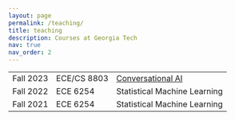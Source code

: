 ```yaml
---
layout: page
permalink: /teaching/
title: teaching
description: Courses at Georgia Tech
nav: true
nav_order: 2
---
```


<table class="table table-borderless table-hover text-left">
<tbody id="myTable">

<tr class="d-flex">
<td class="col-2">Fall 2023</td>
<td class="col-2"><a class=""> ECE/CS 8803</a></td>
<td class="col-2"><a href='https://scholar.google.com/citations?user=33ZWJmEAAAAJ&hl=en'>Conversational AI</a></td>
<!--<td class="col-8"><a class=""> Conversational AI </a></td> -->
</tr>

<tr class="d-flex">
<td class="col-2">Fall 2022</td>
<td class="col-2"><a class=""> ECE 6254</a></td>
<td class="col-8"><a class=""> Statistical Machine Learning </a></td>
</tr>

<tr class="d-flex">
<td class="col-2">Fall 2021</td>
<td class="col-2"><a class=""> ECE 6254</a></td>
<td class="col-8"><a class=""> Statistical Machine Learning </a></td>
</tr>

</tbody>
</table>
